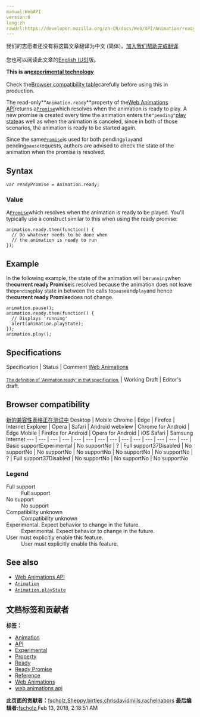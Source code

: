 ```yaml
---
manual:WebAPI
version:0
lang:zh
rawUrl:https://developer.mozilla.org/zh-CN/docs/Web/API/Animation/ready
---
```




<bdi>我们的志愿者还没有将这篇文章翻译为<bdi>中文 (简体)</bdi>。[加入我们帮助完成翻译](%22599 "")<br></br>您也可以阅读此文章的[English (US)](%14101 "")版。</bdi>






**This is an[experimental technology](%3404 "")**<br></br>Check the[Browser compatibility table](%22600 "")carefully before using this in production.




The read-only**`Animation.ready`**property of the[Web Animations API](%3476 "")returns a[`Promise`](%4237 "The Promise object represents the eventual completion (or failure) of an asynchronous operation, and its resulting value.")which resolves when the animation is ready to play. A new promise is created every time the animation enters the`"pending"`[play state](%3587 "")as well as when the animation is canceled, since in both of those scenarios, the animation is ready to be started again.



Since the same[`Promise`](%4237 "The Promise object represents the eventual completion (or failure) of an asynchronous operation, and its resulting value.")is used for both pending`play`and pending`pause`requests, authors are advised to check the state of the animation when the promise is resolved.



## Syntax<a name="Syntax"></a>

```
var readyPromise = Animation.ready;

```

### Value<a name="Value"></a>


A[`Promise`](%4237 "The Promise object represents the eventual completion (or failure) of an asynchronous operation, and its resulting value.")which resolves when the animation is ready to be played. You&#39;ll typically use a construct similar to this when using the ready promise:


```
animation.ready.then(function() {
  // Do whatever needs to be done when
  // the animation is ready to run
});
```

## Example<a name="Example"></a>


In the following example, the state of the animation will be`running`when the**current ready Promise**is resolved because the animation does not leave the`pending`play state in between the calls to`pause`and`play`and hence the**current ready Promise**does not change.


```
animation.pause();
animation.ready.then(function() {
  // Displays 'running'
  alert(animation.playState);
});
animation.play();
```

## Specifications<a name="Specifications"></a>
Specification | Status | Comment 
[Web Animations<br></br><small>The definition of &#39;Animation.ready&#39; in that specification.</small>](%22601 "") | Working Draft | Editor&#39;s draft. 


## Browser compatibility<a name="Browser_compatibility"></a>
[新的兼容性表格正在测试中<i></i>](%3360 "")
<abbr>Desktop<i></i></abbr> | <abbr>Mobile<i></i></abbr> 
<abbr>Chrome<i></i></abbr> | <abbr>Edge<i></i></abbr> | <abbr>Firefox<i></i></abbr> | <abbr>Internet Explorer<i></i></abbr> | <abbr>Opera<i></i></abbr> | <abbr>Safari<i></i></abbr> | <abbr>Android webview<i></i></abbr> | <abbr>Chrome for Android<i></i></abbr> | <abbr>Edge Mobile<i></i></abbr> | <abbr>Firefox for Android<i></i></abbr> | <abbr>Opera for Android<i></i></abbr> | <abbr>iOS Safari<i></i></abbr> | <abbr>Samsung Internet<i></i></abbr> 
 ---  |  ---  |  ---  |  ---  |  ---  |  ---  |  ---  |  ---  |  ---  |  ---  |  ---  |  ---  |  ---  |  ---  | 
Basic support<abbr>Experimental<i></i></abbr> | <abbr>No support</abbr>No | <abbr>?</abbr> | <abbr>Full support</abbr>37<abbr>Disabled<i></i></abbr> | <abbr>No support</abbr>No | <abbr>No support</abbr>No | <abbr>No support</abbr>No | <abbr>No support</abbr>No | <abbr>No support</abbr>No | <abbr>?</abbr> | <abbr>Full support</abbr>37<abbr>Disabled<i></i></abbr> | <abbr>No support</abbr>No | <abbr>No support</abbr>No | <abbr>No support</abbr>No 


### Legend<a name="Legend"></a>
<dl><dt id=''><abbr>Full support</abbr></dt><dd>Full support</dd><dt id=''><abbr>No support</abbr></dt><dd>No support</dd><dt id=''><abbr>Compatibility unknown</abbr></dt><dd>Compatibility unknown</dd><dt id=''><abbr>Experimental. Expect behavior to change in the future.<i></i></abbr></dt><dd>Experimental. Expect behavior to change in the future.</dd><dt id=''><abbr>User must explicitly enable this feature.<i></i></abbr></dt><dd>User must explicitly enable this feature.</dd></dl>


## See also<a name="See_also"></a>

* [Web Animations API](%3476 "")
* [`Animation`](%3478 "The Animation interface of the Web Animations API represents a single animation player and provides playback controls and a timeline for an animation node or source.")
* [`Animation.playState`](%3587 "The Animation.playState property of the Web Animations API returns and sets an enumerated value describing the playback state of an animation.")



## 文档标签和贡献者
**标签：**
* [Animation](%3470 "")
* [API](%50 "")
* [Experimental](%3379 "")
* [Property](%14490 "")
* [Ready](%22602 "")
* [Ready Promise](%22603 "")
* [Reference](%3381 "")
* [Web Animations](%3490 "")
* [web animations api](%3491 "")

**此页面的贡献者：**[fscholz](%60 ""),[Sheppy](%405 ""),[birtles](%3555 ""),[chrisdavidmills](%3495 ""),[rachelnabors](%3494 "")
**最后编辑者:**[fscholz](%60 ""),<time>Feb 13, 2018, 2:18:51 AM</time>



